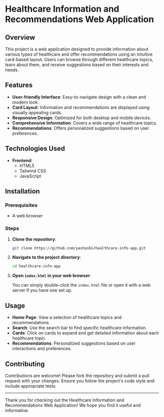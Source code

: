 # Healthcare Information and Recommendations Web Application

## Overview

This project is a web application designed to provide information about various types of healthcare and offer recommendations using an intuitive card-based layout. Users can browse through different healthcare topics, learn about them, and receive suggestions based on their interests and needs.

## Features

- **User-friendly Interface**: Easy-to-navigate design with a clean and modern look.
- **Card Layout**: Information and recommendations are displayed using visually appealing cards.
- **Responsive Design**: Optimized for both desktop and mobile devices.
- **Comprehensive Information**: Covers a wide range of healthcare topics.
- **Recommendations**: Offers personalized suggestions based on user preferences.

## Technologies Used

- **Frontend**:
  - HTML5
  - Tailwind CSS
  - JavaScript

## Installation

### Prerequisites

- A web browser

### Steps

1. **Clone the repository**:

   ```sh
   git clone https://github.com/yashasbn/healthcare-info-app.git
   ```

2. **Navigate to the project directory**:

   ```sh
   cd healthcare-info-app
   ```

3. **Open `index.html` in your web browser**:

   You can simply double-click the `index.html` file or open it with a web server if you have one set up.

## Usage

- **Home Page**: View a selection of healthcare topics and recommendations.
- **Search**: Use the search bar to find specific healthcare information.
- **Cards**: Click on cards to expand and get detailed information about each healthcare topic.
- **Recommendations**: Personalized suggestions based on user interactions and preferences.

## Contributing

Contributions are welcome! Please fork the repository and submit a pull request with your changes. Ensure you follow the project's code style and include appropriate tests.


---

Thank you for checking out the Healthcare Information and Recommendations Web Application! We hope you find it useful and informative.
